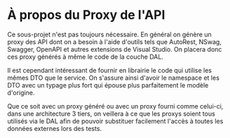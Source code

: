 ﻿# À propos du Proxy de l'API

Ce sous-projet n'est pas toujours nécessaire. En général on génère un proxy des API dont on a besoin à 
l'aide d'outils tels que AutoRest, NSwag, Swagger, OpenAPI et autres extensions de Visual Studio. 
On placera donc ces proxy générés à même le code de la couche DAL.

Il est cependant intéressant de fournir en librairie le code qui utilise les mêmes DTO que le service. 
On s'assure ainsi d'avoir le namespace et les DTO avec un typage plus fort qui épouse plus parfaitement 
le modèle d'origine. 

Que ce soit avec un proxy généré ou avec un proxy fourni comme celui-ci, dans une architecture 3 tiers, on veillera
à ce que les proxys soient tous utilisés via le DAL afin de pouvoir substituer facilement l'accès à toutes les données
externes lors des tests.